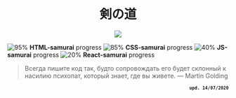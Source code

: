 <h1 align="center">剣の道</h1>

<p align="center">
  <img src="https://cs10.pikabu.ru/post_img/2018/02/28/7/1519814611116915020.jpg" />
</p>

![95%](https://progress-bar.dev/95) **HTML-samurai** progress
![85%](https://progress-bar.dev/85) **CSS-samurai** progress
![40%](https://progress-bar.dev/40) **JS-samurai** progress
![20%](https://progress-bar.dev/20) **React-samurai** progress

> Всегда пишите код так, будто сопровождать его будет склонный к насилию психопат, который знает, где вы живете.
> — Martin Golding

<p align="right"><small><b> <code>upd. 14/07/2020</code></b></small></p>